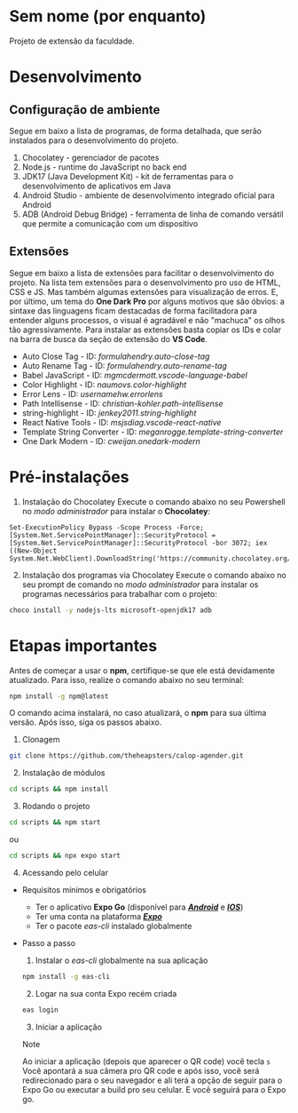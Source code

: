 # Sem nome (por enquanto)

Projeto de extensão da faculdade.

# Desenvolvimento

## Configuração de ambiente

Segue em baixo a lista de programas, de forma detalhada, que serão instalados para o desenvolvimento do projeto.

1. Chocolatey - gerenciador de pacotes
2. Node.js - runtime do JavaScript no back end
3. JDK17 (Java Development Kit) - kit de ferramentas para o desenvolvimento de aplicativos em Java
4. Android Studio - ambiente de desenvolvimento integrado oficial para Android
5. ADB (Android Debug Bridge) - ferramenta de linha de comando versátil que permite a comunicação com um dispositivo

## Extensões

Segue em baixo a lista de extensões para facilitar o desenvolvimento do projeto. Na lista tem extensões para o desenvolvimento pro uso de HTML, CSS e JS. Mas também algumas extensões para visualização de erros. E, por último, um tema do **One Dark Pro** por alguns motivos que são óbvios: a sintaxe das linguagens ficam destacadas de forma facilitadora para entender alguns processos, o visual é agradável e não "machuca" os olhos tão agressivamente.
Para instalar as extensões basta copiar os IDs e colar na barra de busca da seção de extensão do **VS Code**.

- Auto Close Tag - ID: _formulahendry.auto-close-tag_
- Auto Rename Tag - ID: _formulahendry.auto-rename-tag_
- Babel JavaScript - ID: _mgmcdermott.vscode-language-babel_
- Color Highlight - ID: _naumovs.color-highlight_
- Error Lens - ID: _usernamehw.errorlens_
- Path Intellisense - ID: _christian-kohler.path-intellisense_
- string-highlight - ID: _jenkey2011.string-highlight_
- React Native Tools - ID: _msjsdiag.vscode-react-native_
- Template String Converter - ID: _meganrogge.template-string-converter_
- One Dark Modern - ID: _cweijan.onedark-modern_

# Pré-instalações

1. Instalação do Chocolatey
   Execute o comando abaixo no seu Powershell no _modo administrador_ para instalar o **Chocolatey**:

```shell
Set-ExecutionPolicy Bypass -Scope Process -Force; [System.Net.ServicePointManager]::SecurityProtocol = [System.Net.ServicePointManager]::SecurityProtocol -bor 3072; iex ((New-Object System.Net.WebClient).DownloadString('https://community.chocolatey.org/install.ps1'))
```

2. Instalação dos programas via Chocolatey
   Execute o comando abaixo no seu prompt de comando no _modo administrador_ para instalar os programas necessários para trabalhar com o projeto:

```bash
choco install -y nodejs-lts microsoft-openjdk17 adb
```

# Etapas importantes

Antes de começar a usar o **npm**, certifique-se que ele está devidamente atualizado. Para isso, realize o comando abaixo no seu terminal:

```bash
npm install -g npm@latest
```

O comando acima instalará, no caso atualizará, o **npm** para sua última versão. Após isso, siga os passos abaixo.

1. Clonagem

```bash
git clone https://github.com/theheapsters/calop-agender.git
```

2. Instalação de módulos

```bash
cd scripts && npm install
```

3. Rodando o projeto

```bash
cd scripts && npm start
```

ou

```bash
cd scripts && npx expo start
```

4. Acessando pelo celular

- Requisitos mínimos e obrigatórios

  - Ter o aplicativo **Expo Go** (disponível para [**_Android_**](https://play.google.com/store/apps/details?id=host.exp.exponent&referrer=www) e [**_IOS_**](https://itunes.apple.com/app/apple-store/id982107779))
  - Ter uma conta na plataforma [**_Expo_**](https://expo.dev/signup)
  - Ter o pacote _eas-cli_ instalado globalmente

- Passo a passo
  1. Instalar o _eas-cli_ globalmente na sua aplicação
  ```bash
  npm install -g eas-cli
  ```
  2. Logar na sua conta Expo recém criada
  ```bash
  eas login
  ```
  3. Iniciar a aplicação
  > [!NOTE]
  > Ao iniciar a aplicação (depois que aparecer o QR code) você tecla `s`
  Você apontará a sua câmera pro QR code e após isso, você será redirecionado para o seu navegador e ali terá a opção de seguir para o Expo Go ou executar a build pro seu celular. E você seguirá para o Expo go.
